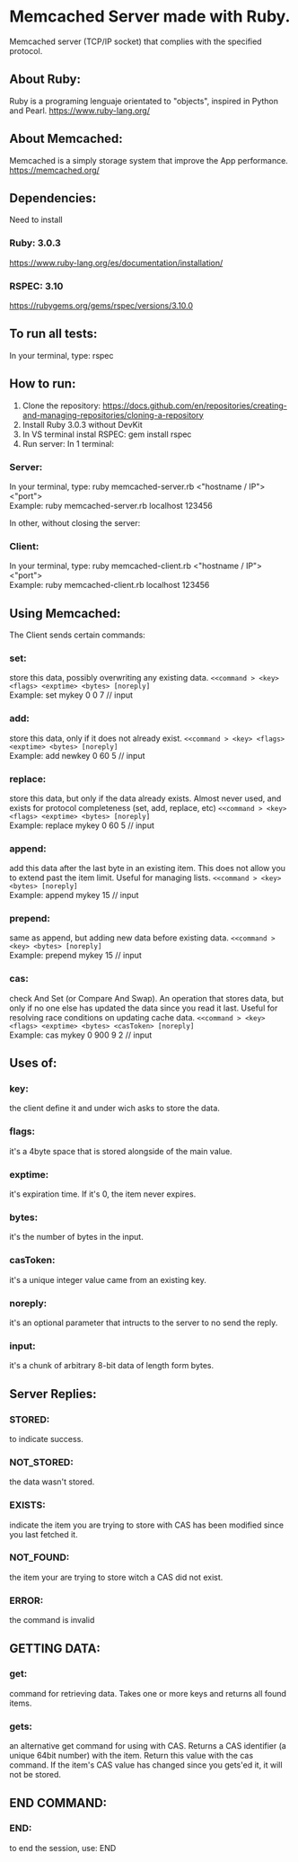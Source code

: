 # Memcached Server made with Ruby.

Memcached server (TCP/IP socket) that complies with the specified protocol.

## About Ruby: 
Ruby is a programing lenguaje orientated to "objects", inspired in Python and Pearl.
https://www.ruby-lang.org/

## About Memcached:
Memcached is a simply storage system that improve the App performance.
https://memcached.org/

## Dependencies:
Need to install
### Ruby: 3.0.3
https://www.ruby-lang.org/es/documentation/installation/

### RSPEC: 3.10
https://rubygems.org/gems/rspec/versions/3.10.0

## To run all tests:
In your terminal, type: rspec

## How to run:
1. Clone the repository: https://docs.github.com/en/repositories/creating-and-managing-repositories/cloning-a-repository
2. Install Ruby 3.0.3 without DevKit
3. In VS terminal instal RSPEC: gem install rspec
4. Run server:
In 1 terminal:
### Server:
In your terminal, type: ruby memcached-server.rb <"hostname / IP"> <"port">  
Example: ruby memcached-server.rb localhost 123456

In other, without closing the server:
### Client:
In your terminal, type: ruby memcached-client.rb <"hostname / IP"> <"port">  
Example: ruby memcached-client.rb localhost 123456
## Using Memcached:
The Client sends certain commands:

### set:
store this data, possibly overwriting any existing data. 
```<<command > <key> <flags> <exptime> <bytes> [noreply]```  
Example: set mykey 0 0 7 // input
### add: 
store this data, only if it does not already exist.
```<<command > <key> <flags> <exptime> <bytes> [noreply]```  
Example: add newkey 0 60 5 // input

### replace: 
store this data, but only if the data already exists. Almost never used, and exists for protocol completeness (set, add, replace, etc)
```<<command > <key> <flags> <exptime> <bytes> [noreply]```  
Example: replace mykey 0 60 5 // input

### append: 
add this data after the last byte in an existing item. This does not allow you to extend past the item limit. Useful for managing lists.
```<<command > <key> <bytes> [noreply]```  
Example: append mykey 15 // input

### prepend: 
same as append, but adding new data before existing data.
```<<command > <key> <bytes> [noreply]```  
Example: prepend mykey 15 // input

### cas: 
check And Set (or Compare And Swap). An operation that stores data, but only if no one else has updated the data since you read it last. Useful for resolving race conditions on updating cache data.
```<<command > <key> <flags> <exptime> <bytes> <casToken> [noreply]```  
Example: cas mykey 0 900 9 2 // input

## Uses of:

### key: 
the client define it and under wich asks to store the data.

### flags: 
it's a 4byte space that is stored alongside of the main value.

### exptime: 
it's expiration time. If it's 0, the item never expires.

### bytes: 
it's the number of bytes in the input.

### casToken: 
it's a unique integer value came from an existing key.

### noreply: 
it's an optional parameter that intructs to the server to no send the reply.

### input: 
it's a chunk of arbitrary 8-bit data of length form bytes.

## Server Replies:

### STORED: 
to indicate success.

### NOT_STORED: 
the data wasn't stored.

### EXISTS: 
indicate the item you are trying to store with CAS has been modified since you last fetched it.

### NOT_FOUND: 
the item your are trying to store witch a CAS did not exist.

### ERROR:
the command is invalid

## GETTING DATA:

### get: 
command for retrieving data. Takes one or more keys and returns all found items.

### gets: 
an alternative get command for using with CAS. Returns a CAS identifier (a unique 64bit number) with the item. Return this value with the cas command. If the item's CAS value has changed since you gets'ed it, it will not be stored.

## END COMMAND:

### END: 
to end the session, use: END